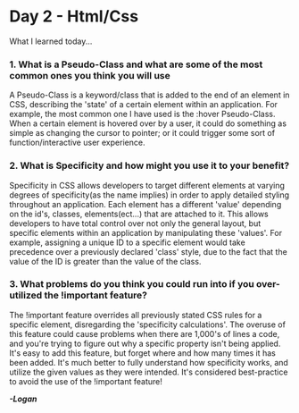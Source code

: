 # Day 2 - Html/Css

What I learned today...

### 1. What is a Pseudo-Class and what are some of the most common ones you think you will use

A Pseudo-Class is a keyword/class that is added to the end of an element in CSS, describing the 'state' of a certain element within an application. For example, the most common one I have used is the :hover Pseudo-Class. When a certain element is hovered over by a user, it could do something as simple as changing the cursor to pointer; or it could trigger some sort of function/interactive user experience.


### 2. What is Specificity and how might you use it to your benefit?

Specificity in CSS allows developers to target different elements at varying degrees of specificity(as the name implies) in order to apply detailed styling throughout an application. Each element has a different 'value' depending on the id's, classes, elements(ect...) that are attached to it. This allows developers to have total control over not only the general layout, but specific elements within an application by manipulating these 'values'. For example, assigning a unique ID to a specific element would take precedence over a previously declared 'class' style, due to the fact that the value of the ID is greater than the value of the class.
 
### 3. What problems do you think you could run into if you over-utilized the !important feature?

The !important feature overrides all previously stated CSS rules for a specific element, disregarding the 'specificity calculations'. The overuse of this feature could cause problems when there are 1,000's of lines a code, and you're trying to figure out why a specific property isn't being applied. It's easy to add this feature, but forget where and how many times it has been added. It's much better to fully understand how specificity works, and utilize the given values as they were intended. It's considered best-practice to avoid the use of the !important feature!

***-Logan***